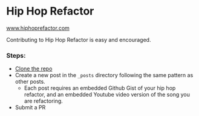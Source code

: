 # Hip Hop Refactor
www.hiphoprefactor.com

Contributing to Hip Hop Refactor is easy and encouraged. 

### Steps:

- [Clone the repo](https://github.com/hiphoprefactor/hiphoprefactor.github.io)
- Create a new post in the `_posts` directory following the same pattern as other posts.
    - Each post requires an embedded Github Gist of your hip hop refactor, and an embedded Youtube video version of the song you are refactoring.
- Submit a PR



